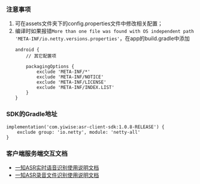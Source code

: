 ### 注意事项
1. 可在assets文件夹下的config.properties文件中修改相关配置；
2. 编译时如果报错```More than one file was found with OS independent path 'META-INF/io.netty.versions.properties'```，在app的build.gradle中添加
    ```
    android {
        // 其它配置项
    
        packagingOptions {
            exclude 'META-INF/*'
            exclude 'META-INF/NOTICE'
            exclude 'META-INF/LICENSE'
            exclude 'META-INF/INDEX.LIST'
        }
    }
    ```

### SDK的Gradle地址
```
implementation('com.yiwise:asr-client-sdk:1.0.8-RELEASE') {
    exclude group: 'io.netty', module: 'netty-all'
}
```

### 客户端服务端交互文档
* [一知ASR实时语音识别使用说明文档](https://www.yuque.com/docs/share/d02243d2-c24e-4268-a7a8-3e1e090c4e03?#)
* [一知ASR录音文件识别使用说明文档](https://www.yuque.com/docs/share/a131e157-191b-4347-823c-c0ec1a515820?#)
